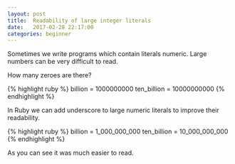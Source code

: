 ```yaml
---
layout: post
title:  Readability of large integer literals
date:   2017-02-28 22:17:00
categories: beginner
---
```


Sometimes we write programs which contain literals numeric. Large numbers can be very difficult to read.

How many zeroes are there?

{% highlight ruby %}
  billion = 1000000000
  ten_billion = 10000000000
{% endhighlight %}

In Ruby we can add underscore to large numeric literals to improve their readability.

{% highlight ruby %}
  billion = 1_000_000_000
  ten_billion = 10_000_000_000
{% endhighlight %}

As you can see it was much easier to read.
